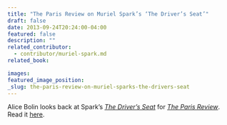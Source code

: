 ```yaml
---
title: "The Paris Review on Muriel Spark’s ‘The Driver’s Seat’"
draft: false
date: 2013-09-24T20:24:00-04:00
featured: false
description: ""
related_contributor:
  - contributor/muriel-spark.md
related_book:

images:
featured_image_position: 
_slug: the-paris-review-on-muriel-sparks-the-drivers-seat
---
```


Alice Bolin looks back at Spark’s [_The Driver’s Seat_](http://ndbooks.com/book/the-drivers-seat) for [_The Paris Review_](http://www.theparisreview.org/blog/2013/09/24/empty-vessals/). Read it [here](http://www.theparisreview.org/blog/2013/09/24/empty-vessals/).

